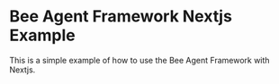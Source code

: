 # Bee Agent Framework Nextjs Example

This is a simple example of how to use the Bee Agent Framework with Nextjs.
